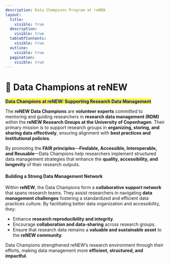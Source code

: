 ```yaml
---
description: Data Champions Program at reNEW
layout:
  title:
    visible: true
  description:
    visible: true
  tableOfContents:
    visible: true
  outline:
    visible: true
  pagination:
    visible: true
---
```


# 🔵 Data Champions at reNEW

&#x9;				&#x9;

<mark style="color:blue;">**Data Champions at reNEW: Supporting Research Data Management**</mark>

The **reNEW Data Champions** are **volunteer experts** committed to mentoring and guiding researchers in **research data management (RDM)** within the **reNEW Research Groups at the University of Copenhagen**. Their primary mission is to support research groups in **organizing, storing, and sharing data effectively**, ensuring alignment with **best practices and institutional policies**.

By promoting the **FAIR principles**—**Findable, Accessible, Interoperable, and Reusable**—Data Champions help researchers implement structured data management strategies that enhance the **quality, accessibility, and longevity** of their research outputs.

#### **Building a Strong Data Management Network**

Within **reNEW**, the Data Champions form a **collaborative support network** that spans research teams. They assist researchers in navigating **data management challenges** fostering a standardized and efficient data practices culture. By facilitating better data organization and accessibility, they:

* Enhance **research reproducibility and integrity**.
* Encourage **collaboration and data-sharing** across research groups.
* Ensure that research data remains a **valuable and sustainable asset** to the **reNEW community**.

Data Champions strengthened reNEW’s research environment through their efforts, making data management more **efficient, structured, and impactful**.

